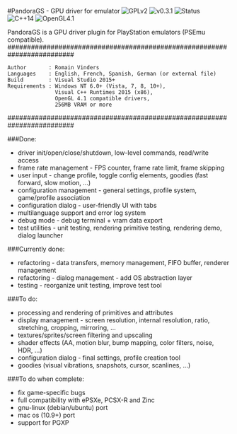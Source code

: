 #PandoraGS - GPU driver for emulator
![GPLv2](https://img.shields.io/badge/license-GPL2-blue.svg)
![v0.3.1](https://img.shields.io/badge/latest-v0.3.1-blue.svg)
![Status](https://img.shields.io/badge/status-not_ready-red.svg)
<br/>
![C++14](https://img.shields.io/badge/language-C++14-lightgrey.svg)
![OpenGL4.1](https://img.shields.io/badge/api-OpenGL_4.1-lightgrey.svg)

PandoraGS is a GPU driver plugin for PlayStation emulators (PSEmu compatible).
#########################################################################

    Author       : Romain Vinders
    Languages    : English, French, Spanish, German (or external file)
    Build        : Visual Studio 2015+
    Requirements : Windows NT 6.0+ (Vista, 7, 8, 10+),
                   Visual C++ Runtimes 2015 (x86),
                   OpenGL 4.1 compatible drivers,
                   256MB VRAM or more

#########################################################################

###Done:
* driver init/open/close/shutdown, low-level commands, read/write access
* frame rate management - FPS counter, frame rate limit, frame skipping
* user input - change profile, toggle config elements, goodies (fast forward, slow motion, ...)
* configuration management - general settings, profile system, game/profile association
* configuration dialog - user-friendly UI with tabs
* multilanguage support and error log system
* debug mode - debug terminal + vram data export
* test utilities - unit testing, rendering primitive testing, rendering demo, dialog launcher

###Currently done:
* refactoring - data transfers, memory management, FIFO buffer, renderer management
* refactoring - dialog management - add OS abstraction layer
* testing - reorganize unit testing, improve test tool

###To do:
* processing and rendering of primitives and attributes
* display management - screen resolution, internal resolution, ratio, stretching, cropping, mirroring, ...
* textures/sprites/screen filtering and upscaling
* shader effects (AA, motion blur, bump mapping, color filters, noise, HDR, ...)
* configuration dialog - final settings, profile creation tool
* goodies (visual vibrations, snapshots, cursor, scanlines, ...)

###To do when complete:
* fix game-specific bugs
* full compatibility with ePSXe, PCSX-R and Zinc
* gnu-linux (debian/ubuntu) port
* mac os (10.9+) port
* support for PGXP
